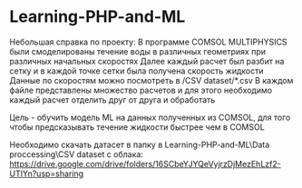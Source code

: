 # Learning-PHP-and-ML
Небольшая справка по проекту:
В программе COMSOL MULTIPHYSICS были смоделированы течение воды в различных геометриях при различных начальных скоростях
Далее каждый расчет был разбит на сетку и в каждой точке сетки была получена скорость жидкости
Данные по скоростям можно посмотреть в /CSV dataset/*.csv
В каждом файле представлены множество расчетов и для этого необходимо каждый расчет отделить друг от друга и обработать

Цель - обучить модель ML на данных полученных из COMSOL, для того чтобы предсказывать течение жидкости быстрее чем в COMSOL

Необходимо скачать датасет в папку в Learning-PHP-and-ML\Data proccessing\CSV dataset с облака:
https://drive.google.com/drive/folders/16SCbeYJYQeVyjrzDjMezEhLzf2-UTIYn?usp=sharing